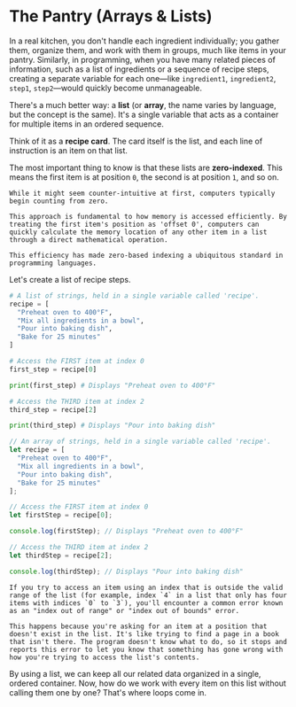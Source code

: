 # The Pantry (Arrays & Lists)

In a real kitchen, you don't handle each ingredient individually; you gather them, organize them, and work with them in groups, much like items in your pantry. Similarly, in programming, when you have many related pieces of information, such as a list of ingredients or a sequence of recipe steps, creating a separate variable for each one—like `ingredient1`, `ingredient2`, `step1`, `step2`—would quickly become unmanageable.

There's a much better way: a **list** (or **array**, the name varies by language, but the concept is the same). It's a single variable that acts as a container for multiple items in an ordered sequence.

Think of it as a **recipe card**. The card itself is the list, and each line of instruction is an item on that list.

The most important thing to know is that these lists are **zero-indexed**. This means the first item is at position `0`, the second is at position `1`, and so on.

```admonish note title="Why zero-indexed?" collapsible=true
While it might seem counter-intuitive at first, computers typically begin counting from zero.

This approach is fundamental to how memory is accessed efficiently. By treating the first item's position as 'offset 0', computers can quickly calculate the memory location of any other item in a list through a direct mathematical operation.

This efficiency has made zero-based indexing a ubiquitous standard in programming languages.
```

Let's create a list of recipe steps.

<!-- langtabs-start -->

```py
# A list of strings, held in a single variable called 'recipe'.
recipe = [
  "Preheat oven to 400°F",
  "Mix all ingredients in a bowl",
  "Pour into baking dish",
  "Bake for 25 minutes"
]

# Access the FIRST item at index 0
first_step = recipe[0]

print(first_step) # Displays "Preheat oven to 400°F"

# Access the THIRD item at index 2
third_step = recipe[2]

print(third_step) # Displays "Pour into baking dish"
```

```js
// An array of strings, held in a single variable called 'recipe'.
let recipe = [
  "Preheat oven to 400°F",
  "Mix all ingredients in a bowl",
  "Pour into baking dish",
  "Bake for 25 minutes"
];

// Access the FIRST item at index 0
let firstStep = recipe[0];

console.log(firstStep); // Displays "Preheat oven to 400°F"

// Access the THIRD item at index 2
let thirdStep = recipe[2];

console.log(thirdStep); // Displays "Pour into baking dish"
```

<!-- langtabs-end -->

```admonish info title="What happens if you try to access an item that doesn't exist?" collapsible=true
If you try to access an item using an index that is outside the valid range of the list (for example, index `4` in a list that only has four items with indices `0` to `3`), you'll encounter a common error known as an "index out of range" or "index out of bounds" error.

This happens because you're asking for an item at a position that doesn't exist in the list. It's like trying to find a page in a book that isn't there. The program doesn't know what to do, so it stops and reports this error to let you know that something has gone wrong with how you're trying to access the list's contents.
```

By using a list, we can keep all our related data organized in a single, ordered container. Now, how do we work with every item on this list without calling them one by one? That's where loops come in.

